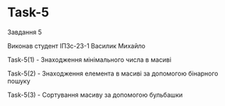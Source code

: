 # Task-5

Завдання 5

Виконав студент ІПЗс-23-1 Василик Михайло

Task-5(1) - Знаходження мінімального числа в масиві

Task-5(2) - Знаходження елемента в масиві за допомогою бінарного пошуку

Task-5(3) - Сортування масиву за допомогою бульбашки
